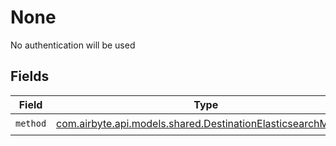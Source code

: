 # None

No authentication will be used


## Fields

| Field                                                                                                                 | Type                                                                                                                  | Required                                                                                                              | Description                                                                                                           |
| --------------------------------------------------------------------------------------------------------------------- | --------------------------------------------------------------------------------------------------------------------- | --------------------------------------------------------------------------------------------------------------------- | --------------------------------------------------------------------------------------------------------------------- |
| `method`                                                                                                              | [com.airbyte.api.models.shared.DestinationElasticsearchMethod](../../models/shared/DestinationElasticsearchMethod.md) | :heavy_check_mark:                                                                                                    | N/A                                                                                                                   |
